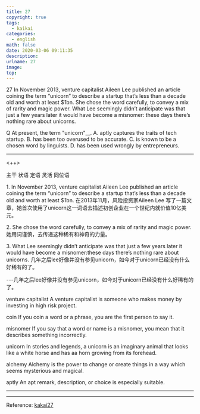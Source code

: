 ```yaml
---
title: 27
copyright: true
tags:
  - kaikai
categories:
  - english
math: false
date: 2020-03-06 09:11:35
description:
urlname: 27
image:
top:
---
```

<span id="inline-yellow">27</span>
In November 2013, venture capitalist Aileen Lee published an article coining the term “unicorn” to describe a startup that’s less than a decade old and worth at least $1bn. She chose the word carefully, to convey a mix of rarity and magic power. What Lee seemingly didn’t anticipate was that just a few years later it would have become a misnomer: these days there’s nothing rare about unicorns.

<span id="inline-blue">Q</span>
At present, the term "unicorn"__.
A. aptly captures the traits of tech startup.
B. has been too overused to be accurate.
C. is known to be a chosen word by linguists.
D. has been used wrongly by entrepreneurs.

---

<!--more-->

<span id="inline-toc"><++></span>


<span id="inline-yellow">主干</span>
<span id="inline-green">状语</span>
<span id="inline-red">定语</span>
<span id="inline-blue">灵活</span>
<span id="inline-purple">同位语</span>

<span id="inline-toc">1.</span>
<span id="inline-green">In November 2013</span>, <span id="inline-yellow">venture capitalist Aileen Lee published an article</span> <span id="inline-blue">coining the term “unicorn” to describe a startup </span> <span id="inline-red">that’s less than a decade old and worth at least $1bn</span>.
在2013年11月，风险投资家Aileen Lee 写了一篇文章，她首次使用了unicorn这一词语去描述初创企业在一个世纪内就价值10亿美元。


<span id="inline-toc">2.</span>
<span id="inline-yellow">She chose the word carefully</span>, <span id="inline-green">to convey a mix of rarity and magic power</span>.
她用词谨慎，去传递这种稀有和神奇的力量。



<span id="inline-toc">3.</span> 
 <span id="inline-yellow">What Lee seemingly didn’t anticipate was that just a few years later it would have become a misnomer</span>:<span id="inline-purple">these days there’s nothing rare about unicorns.</span>
几年之后lee好像并没有参见unicorn，如今对于unicorn已经没有什么好稀有的了。


---几年之后lee好像并没有参见unicorn，如今对于unicorn已经没有什么好稀有的了。

<span id="inline-green">venture capitalist</span>
A venture capitalist is someone who makes money by investing in high risk project.


<span id="inline-green">coin</span>
If you coin a word or a phrase, you are the first person to say it.

<span id="inline-green">misnomer</span>
If you say that a word or name is a misnomer, you mean that it describes something incorrectly.

<span id="inline-green">unicorn</span>
In stories and legends, a unicorn is an imaginary animal that looks like a white horse and has aa horn growing from its forehead.

<span id="inline-green">alchemy</span>
Alchemy is the power to change or create things in a way which seems mysterious and magical.

<span id="inline-green">aptly</span>
An apt remark, description, or choice is especially suitable.

---



---
Reference:
[kakai27](https://mp.weixin.qq.com/s/RIcPh-B_-bRk4yHsrH_hVg)
